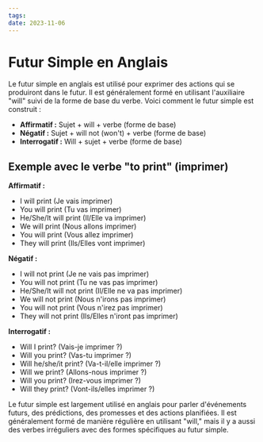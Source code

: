 ```yaml
---
tags: 
date: 2023-11-06
---
```

# Futur Simple en Anglais

Le futur simple en anglais est utilisé pour exprimer des actions qui se produiront dans le futur. Il est généralement formé en utilisant l'auxiliaire "will" suivi de la forme de base du verbe. Voici comment le futur simple est construit :

- **Affirmatif :** Sujet + will + verbe (forme de base)
- **Négatif :** Sujet + will not (won't) + verbe (forme de base)
- **Interrogatif :** Will + sujet + verbe (forme de base)

## Exemple avec le verbe "to print" (imprimer)

**Affirmatif :**

- I will print (Je vais imprimer)
- You will print (Tu vas imprimer)
- He/She/It will print (Il/Elle va imprimer)
- We will print (Nous allons imprimer)
- You will print (Vous allez imprimer)
- They will print (Ils/Elles vont imprimer)

**Négatif :**

- I will not print (Je ne vais pas imprimer)
- You will not print (Tu ne vas pas imprimer)
- He/She/It will not print (Il/Elle ne va pas imprimer)
- We will not print (Nous n'irons pas imprimer)
- You will not print (Vous n'irez pas imprimer)
- They will not print (Ils/Elles n'iront pas imprimer)

**Interrogatif :**

- Will I print? (Vais-je imprimer ?)
- Will you print? (Vas-tu imprimer ?)
- Will he/she/it print? (Va-t-il/elle imprimer ?)
- Will we print? (Allons-nous imprimer ?)
- Will you print? (Irez-vous imprimer ?)
- Will they print? (Vont-ils/elles imprimer ?)

Le futur simple est largement utilisé en anglais pour parler d'événements futurs, des prédictions, des promesses et des actions planifiées. Il est généralement formé de manière régulière en utilisant "will," mais il y a aussi des verbes irréguliers avec des formes spécifiques au futur simple.